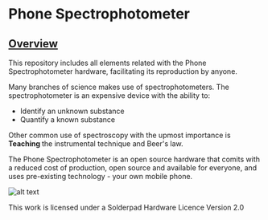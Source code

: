 # Phone Spectrophotometer
## <U> Overview </U>

This repository includes all elements related with the Phone Spectrophotometer hardware, facilitating its reproduction by anyone.

Many branches of science makes use of spectrophotometers.
The spectrophotometer is an expensive device with the ability to:
<ul>
  <li>Identify an unknown substance</li>
  <li>Quantify a known substance</li>
</ul>
Other common use of spectroscopy with the upmost importance is <b> Teaching </b> the instrumental technique and Beer's law.

The Phone Spectrophotometer is an open source hardware that comits with a reduced cost of production, open source and available for everyone, and uses pre-existing technology - your own mobile phone.


![alt text](https://github.com/VascoRibeiroPereira/phone-spectrophotometer/blob/master/images/Overview.jpg?raw=true)


This work is licensed under a Solderpad Hardware Licence Version 2.0
